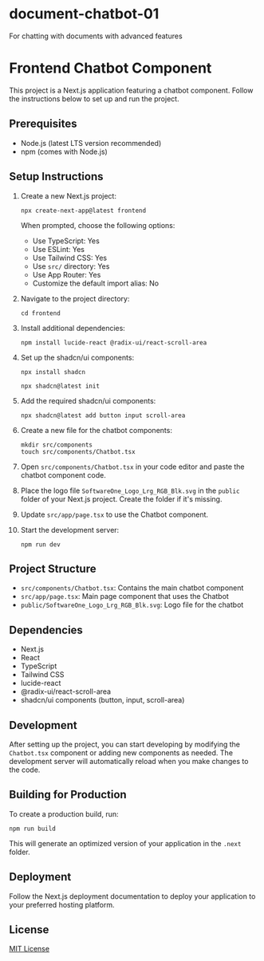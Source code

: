 # document-chatbot-01
For chatting with documents with advanced features
# Frontend Chatbot Component

This project is a Next.js application featuring a chatbot component. Follow the instructions below to set up and run the project.

## Prerequisites

- Node.js (latest LTS version recommended)
- npm (comes with Node.js)

## Setup Instructions

1. Create a new Next.js project:

   ```
   npx create-next-app@latest frontend
   ```

   When prompted, choose the following options:
   - Use TypeScript: Yes
   - Use ESLint: Yes
   - Use Tailwind CSS: Yes
   - Use `src/` directory: Yes
   - Use App Router: Yes
   - Customize the default import alias: No

2. Navigate to the project directory:

   ```
   cd frontend
   ```

3. Install additional dependencies:

   ```
   npm install lucide-react @radix-ui/react-scroll-area
   ```

4. Set up the shadcn/ui components:
   
   ```
   npx install shadcn
   ```

   ```
   npx shadcn@latest init
   ```

   
6. Add the required shadcn/ui components:

   ```
   npx shadcn@latest add button input scroll-area
   ```

7. Create a new file for the chatbot components:

   ```
   mkdir src/components
   touch src/components/Chatbot.tsx
   ```

8. Open `src/components/Chatbot.tsx` in your code editor and paste the chatbot component code.

9. Place the logo file `SoftwareOne_Logo_Lrg_RGB_Blk.svg` in the `public` folder of your Next.js project. Create the folder if it's missing.

10. Update `src/app/page.tsx` to use the Chatbot component.

11. Start the development server:

    ```
    npm run dev
    ```

## Project Structure

- `src/components/Chatbot.tsx`: Contains the main chatbot component
- `src/app/page.tsx`: Main page component that uses the Chatbot
- `public/SoftwareOne_Logo_Lrg_RGB_Blk.svg`: Logo file for the chatbot

## Dependencies

- Next.js
- React
- TypeScript
- Tailwind CSS
- lucide-react
- @radix-ui/react-scroll-area
- shadcn/ui components (button, input, scroll-area)

## Development

After setting up the project, you can start developing by modifying the `Chatbot.tsx` component or adding new components as needed. The development server will automatically reload when you make changes to the code.

## Building for Production

To create a production build, run:

```
npm run build
```

This will generate an optimized version of your application in the `.next` folder.

## Deployment

Follow the Next.js deployment documentation to deploy your application to your preferred hosting platform.

## License

[MIT License](https://opensource.org/licenses/MIT)
